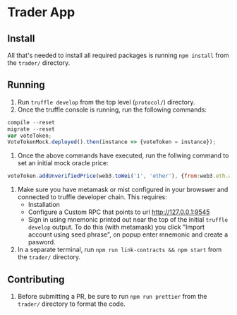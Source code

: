 # Trader App

## Install

All that's needed to install all required packages is running `npm install` from the `trader/` directory.

## Running

1. Run `truffle develop` from the top level (`protocol/`) directory.
1. Once the truffle console is running, run the following commands:
```js
compile --reset
migrate --reset
var voteToken;
VoteTokenMock.deployed().then(instance => {voteToken = instance});
```
1. Once the above commands have executed, run the follwing command to set an initial mock oracle price:
```js
voteToken.addUnverifiedPrice(web3.toWei('1', 'ether'), {from:web3.eth.accounts[0]});
```
1. Make sure you have metamask or mist configured in your browswer and connected to truffle developer chain. This requires:
    - Installation
    - Configure a Custom RPC that points to url http://127.0.0.1:9545
    - Sign in using mnemonic printed out near the top of the initial `truffle develop` output. To do this (with metamask) you click "Import account using seed phrase", on popup enter mnemonic and create a pasword.
1. In a separate terminal, run `npm run link-contracts && npm start` from the `trader/` directory.

## Contributing

1. Before submitting a PR, be sure to run `npm run prettier` from the `trader/` directory to format the code.